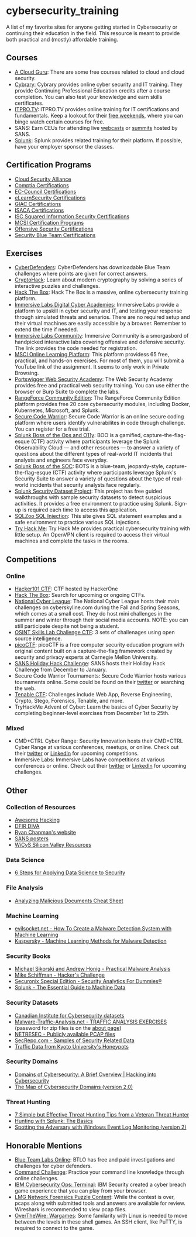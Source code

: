 # cybersecurity_training
A list of my favorite sites for anyone getting started in Cybersecurity or continuing their education in the field. This resource is meant to provide both practical and (mostly) affordable training. 

## Courses
* [A Cloud Guru](https://acloudguru.com/browse-training?type=course): There are some free courses related to cloud and cloud security. 
* [Cybrary](https://www.cybrary.it/): Cybrary provides online cyber security and IT training. They provide Continuing Professional Education credits after a course completion. You can also test your knowledge and earn skills certificates. 
* [ITPRO.TV](https://www.itpro.tv/): ITPRO.TV provides online training for IT certifications and fundamentals. Keep a lookout for their [free weekends](https://community.spiceworks.com/pages/itprotv), where you can binge watch certain courses for free.
* SANS: Earn CEUs for attending live [webcasts](https://www.sans.org/webcasts/) or [summits](https://www.sans.org/cyber-security-training-events/?training-formats&event-types=summit&location=apac,emea,na&msc=nalt-hp) hosted by SANS.
* [Splunk](https://www.splunk.com/en_us/training.html): Splunk provides related training for their platform. If possible, have your employer sponsor the classes. 

## Certification Programs
* [Cloud Security Alliance](https://cloudsecurityalliance.org/education/)
* [Comptia Certifications](https://certification.comptia.org/certifications)
* [EC-Council Certifications](https://www.eccouncil.org/programs/)
* [eLearnSecurity Certifications](https://www.elearnsecurity.com/certification/)
* [GIAC Certifications](https://www.giac.org/)
* [ISACA Certifications](https://www.isaca.org/credentialing)
* [ISC Squared Information Security Certifications](https://www.isc2.org/Certifications)
* [MCSI Certification Programs](https://www.mosse-institute.com/certifications.html)
* [Offensive Security Certifications](https://www.offensive-security.com/information-security-certifications/)
* [Security Blue Team Certifications](https://securityblue.team/)

## Exercises
* [CyberDefenders](https://cyberdefenders.org/labs/?type=ctf): CyberDefenders has downloadable Blue Team challenges where points are given for correct answers. 
* [CryptoHack](https://cryptohack.org/): Learn about modern cryptography by solving a series of interactive puzzles and challenges.
* [Hack The Box](https://www.hackthebox.com/): Hack The Box is a massive, online cybersecurity training platform.
* [Immersive Labs Digital Cyber Academies](https://www.immersivelabs.com/digital-cyber-academies/): Immersive Labs provide a platform to upskill in cyber security and IT, and testing your response through simulated threats and senarios. There are no required setup and their virtual machines are easily accessible by a browser. Remember to extend the time if needed. 
* [Immersive Labs Community](https://www.immersivelabs.com/resources/blog/test-your-cyber-mettle-for-free-immersive-labs-community-is-now-in-public-beta/): Immersive Community is a smorgasbord of handpicked interactive labs covering offensive and defensive security. The link provides the code needed for registration.
* [MSCI Online Learning Platform](https://platform.mosse-institute.com/#/): This platform providess 65 free, practical, and hands-on exercises. For most of them, you will submit a YouTube link of the assignment. It seems to only work in Private Browsing. 
* [Portswigger Web Security Academy](https://portswigger.net/web-security): The Web Security Academy provides free and practical web security training. You can use either the browser or Burp Suite to complete the labs. 
* [RangeForce Community Edition](https://go.rangeforce.com/free-cyber-security-training-community-edition): The RangeForce Community Edition platform provides free 20 core cybersecurity modules, including Docker, Kubernetes, Microsoft, and Splunk.
* [Secure Code Warrior](https://securecodewarrior.com/): Secure Code Warrior is an online secure coding platform where users identify vulnerabilites in code through challenge. You can register for a free trial.
* [Splunk Boss of the Ops and O11y](https://boo.splunk.com/): BOO is a gamified, capture-the-flag-esque (CTF) activity where participants leverage the Splunk Observability Cloud — and other resources — to answer a variety of questions about the different types of real-world IT incidents that analysts and engineers face everyday.
* [Splunk Boss of the SOC](https://bots.splunk.com/): BOTS is a blue-team, jeopardy-style, capture-the-flag-esque (CTF) activity where participants leverage Splunk's Security Suite to answer a variety of questions about the type of real-world incidents that security analysts face regularly. 
* [Splunk Security Dataset Project](https://live.splunk.com/splunk-security-dataset-project): This project has free guided walkthroughs with sample security datasets to detect suspicious activities. It provides a free environment to practice using Splunk. Sign-up is required each time to access this application.
* [SQLZoo SQL Injection](https://zh.sqlzoo.net/hack/): This site gives SQL statement examples and a safe environment to practice various SQL injections.
* [Try Hack Me](https://www.tryhackme.com): Try Hack Me provides practical cybersecurity training with little setup. An OpenVPN client is required to access their virtual machines and complete the tasks in the rooms. 


## Competitions
### Online
* [Hacker101 CTF](https://ctf.hacker101.com/about): CTF hosted by HackerOne
* [Hack The Box](https://ctf.hackthebox.com/): Search for upcoming or ongoing CTFs.
* [National Cyber League](https://www.nationalcyberleague.org): The National Cyber League hosts their main challenges on cyberskyline.com during the Fall and Spring Seasons, which comes at a small cost. They do host mini challenges in the summer and winter through their social media accounts. NOTE: you can still participate despite not being a student. 
* [OSINT Skills Lab Challenge CTF](https://sites.google.com/covered6.com/osint-ctf): 3 sets of challenages using open source intelligence.
* [picoCTF](https://www.picoctf.org/): picoCTF is a free computer security education program with original content built on a capture-the-flag framework created by security and privacy experts at Carnegie Mellon University.
* [SANS Holiday Hack Challenge](https://www.holidayhackchallenge.com/past-challenges/): SANS hosts their Holiday Hack Challenge from December to January. 
* Secure Code Warrior Tournaments: Secure Code Warrior hosts various tournaments online. Some could be found on their [twitter](https://twitter.com/SecCodeWarrior) or searching the web. 
* [Tenable CTF](https://tenable.ctfd.io/login): Challenges include Web App, Reverse Engineering, Crypto, Stego, Forensics, Tenable, and more.
* TryHackMe Advent of Cyber: Learn the basics of Cyber Security by completing beginner-level exercises from December 1st to 25th.
### Mixed
* CMD+CTRL Cyber Range: Security Innovation hosts their CMD+CTRL Cyber Range at various conferences, meetups, or online. Check out their [twitter](https://twitter.com/SecInnovation) or [LinkedIn](https://www.linkedin.com/company/security-innovation/) for upcoming competitions. 
* Immersive Labs: Immersive Labs have competitions at various conferences or online. Check out their [twitter](https://twitter.com/immersivelabsuk) or [LinkedIn](https://www.linkedin.com/company/immersive-labs-limited/) for upcoming challenges. 

## Other
### Collection of Resources
* [Awesome Hacking](https://github.com/Hack-with-Github/Awesome-Hacking)
* [DFIR DIVA](https://dfirdiva.com/)
* [Ryan Chapman's website](https://incidentresponse.training/)
* [SANS posters](https://digital-forensics.sans.org/community/posters)
* [WiCyS Silicon Valley Resources](https://www.wicyssiliconvalley.org/resources)
### Data Science
* [6 Steps for Applying Data Science to Security](https://www.darkreading.com/analytics/6-steps-for-applying-data-science-to-security/d/d-id/1331840)
### File Analysis
* [Analyzing Malicious Documents Cheat Sheet](https://zeltser.com/analyzing-malicious-documents/)
### Machine Learning
* [evilsocket.net - How To Create a Malware Detection System with Machine Learning](https://www.evilsocket.net/2019/05/22/How-to-create-a-Malware-detection-system-with-Machine-Learning/)
* [Kaspersky - Machine Learning Methods for Malware Detection](https://media.kaspersky.com/en/enterprise-security/Kaspersky-Lab-Whitepaper-Machine-Learning.pdf)
### Security Books
* [Michael Sikorski and Andrew Honig - Practical Malware Analysis](https://github.com/braveghz/Practical-Malware-Analysis/blob/master/Practical_Malware_Analysis.pdf)
* [Mike Schiffman - Hacker's Challenge](http://index-of.co.uk/Hacking-Coleccion/Hacker's%20Challenge%20-%20Test%20Your%20Incident%20Response%20Skills%20Using%2020%20Scenarios.pdf)
* [Securonix Special Edition - Security Analytics For Dummies®](https://www.securonix.com/web/wp-content/uploads/2018/08/Security_Analytics_For_Dummies_Securonix_Special_Edition.pdf)
* [Splunk - The Essential Guide to Machine Data](https://www.singtel.com/content/dam/singtel/business/enterprise%20solutions/cyber-security/run-the-world/Splunk_The-essential-guide-to-machine-data.pdf)
### Security Datasets
* [Canadian Institute for Cybersecurity datasets](https://www.unb.ca/cic/datasets/index.html)
* [Malware-Traffic-Analysis.net - TRAFFIC ANALYSIS EXERCISES](http://malware-traffic-analysis.net/training-exercises.html) (password for zip files is on the [about page](http://malware-traffic-analysis.net/about.html))
* [NETRESEC - Publicly available PCAP files](https://www.netresec.com/?page=PcapFiles)
* [SecRepo.com - Samples of Security Related Data](http://www.secrepo.com/)
* [Traffic Data from Kyoto University's Honeypots](http://www.takakura.com/Kyoto_data/)
### Security Domains
* [Domains of Cybersecurity: A Brief Overview | Hacking into Cybersecurity](https://linuxacademy.com/blog/security/domains-of-cybersecurity-a-brief-overview-hacking-into-cybersecurity/)
* [The Map of Cybersecurity Domains (version 2.0)](https://www.linkedin.com/pulse/map-cybersecurity-domains-version-20-henry-jiang-ciso-cissp)
### Threat Hunting
* [7 Simple but Effective Threat Hunting Tips from a Veteran Threat Hunter](https://bricata.com/blog/threat-hunting-tips-cybersecurity/)
* [Hunting with Splunk: The Basics](https://www.splunk.com/blog/2017/07/06/hunting-with-splunk-the-basics.html)
* [Spotting the Adversary with Windows Event Log Monitoring (version 2)](https://apps.nsa.gov/iaarchive/library/reports/spotting-the-adversary-with-windows-event-log-monitoring.cfm)

## Honorable Mentions
* [Blue Team Labs Online](https://blueteamlabs.online/): BTLO has free and paid investigations and challenges for cyber defenders. 
* [Command Challenge](https://cmdchallenge.com/): Practice your command line knowledge through online challenges.  
* [IBM Cybersecurity Ops: Terminal](https://www.ibm.com/security/digital-assets/cybersecurity-ops/terminal/): IBM Security created a cyber breach game experience that you can play from your browser. 
* [LMG Network Forensics Puzzle Content](http://forensicscontest.com/puzzles): While the contest is over, pcaps along with submitted tools and answers are available for review. Wireshark is recommended to view pcap files. 
* [OverTheWire: Wargames](http://overthewire.org/wargames/): Some familarity with Linux is needed to move between the levels in these shell games. An SSH client, like PuTTY, is required to connect to the game. 
